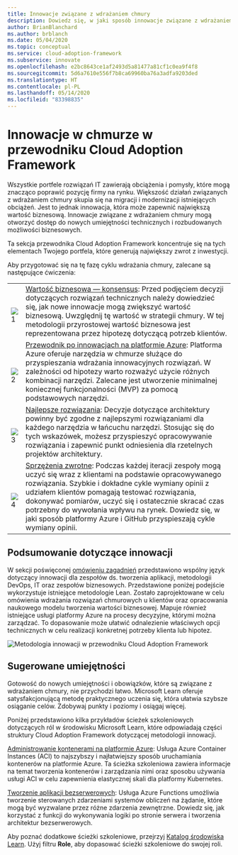 ```yaml
---
title: Innowacje związane z wdrażaniem chmury
description: Dowiedz się, w jaki sposób innowacje związane z wdrażaniem chmury mogą zapewnić wartość biznesową, otwierając dostęp do nowych umiejętności technicznych i rozbudowanych możliwości biznesowych.
author: BrianBlanchard
ms.author: brblanch
ms.date: 05/04/2020
ms.topic: conceptual
ms.service: cloud-adoption-framework
ms.subservice: innovate
ms.openlocfilehash: e2bc8643ce1af2493d5a81477a81cf1c0ea9f4f8
ms.sourcegitcommit: 5d6a7610e556f7b8ca69960ba76a3adfa9203ded
ms.translationtype: HT
ms.contentlocale: pl-PL
ms.lasthandoff: 05/14/2020
ms.locfileid: "83398835"
---
```

# <a name="cloud-innovation-in-the-cloud-adoption-framework"></a>Innowacje w chmurze w przewodniku Cloud Adoption Framework

Wszystkie portfele rozwiązań IT zawierają obciążenia i pomysły, które mogą znacząco poprawić pozycję firmy na rynku. Większość działań związanych z wdrażaniem chmury skupia się na migracji i modernizacji istniejących obciążeń. Jest to jednak innowacja, która może zapewnić największą wartość biznesową. Innowacje związane z wdrażaniem chmury mogą otworzyć dostęp do nowych umiejętności technicznych i rozbudowanych możliwości biznesowych.

Ta sekcja przewodnika Cloud Adoption Framework koncentruje się na tych elementach Twojego portfela, które generują największy zwrot z inwestycji.

Aby przygotować się na tę fazę cyklu wdrażania chmury, zalecane są następujące ćwiczenia:

<!-- markdownlint-disable MD033 -->

| | |
|---|---|
| <br> ![1](../_images/icons/1.png)     | [Wartość biznesowa — konsensus](./business-value.md): Przed podjęciem decyzji dotyczących rozwiązań technicznych należy dowiedzieć się, jak nowe innowacje mogą zwiększyć wartość biznesową. Uwzględnij tę wartość w strategii chmury. W tej metodologii przyrostowej wartość biznesowa jest reprezentowana przez hipotezę dotyczącą potrzeb klientów.                                |
| <br> ![2](../_images/icons/2.png)     | [Przewodnik po innowacjach na platformie Azure](./innovation-guide/index.md): Platforma Azure oferuje narzędzia w chmurze służące do przyspieszania wdrażania innowacyjnych rozwiązań. W zależności od hipotezy warto rozważyć użycie różnych kombinacji narzędzi. Zalecane jest utworzenie minimalnej koniecznej funkcjonalności (MVP) za pomocą podstawowych narzędzi.                                |
| <br>![3](../_images/icons/3.png)     | [Najlepsze rozwiązania](./best-practices/index.md): Decyzje dotyczące architektury powinny być zgodne z najlepszymi rozwiązaniami dla każdego narzędzia w łańcuchu narzędzi. Stosując się do tych wskazówek, możesz przyspieszyć opracowywanie rozwiązania i zapewnić punkt odniesienia dla rzetelnych projektów architektury.                                |
| <br>![4](../_images/icons/4.png)      | [Sprzężenia zwrotne](./considerations/adoption.md): Podczas każdej iteracji zespoły mogą uczyć się wraz z klientami na podstawie opracowywanego rozwiązania. Szybkie i dokładne cykle wymiany opinii z udziałem klientów pomagają testować rozwiązania, dokonywać pomiarów, uczyć się i ostatecznie skracać czas potrzebny do wywołania wpływu na rynek. Dowiedz się, w jaki sposób platformy Azure i GitHub przyspieszają cykle wymiany opinii.                        |

## <a name="innovation-summary"></a>Podsumowanie dotyczące innowacji

W sekcji poświęconej [omówieniu zagadnień](./considerations/index.md) przedstawiono wspólny język dotyczący innowacji dla zespołów ds. tworzenia aplikacji, metodologii DevOps, IT oraz zespołów biznesowych. Przedstawione poniżej podejście wykorzystuje istniejące metodologie Lean. Zostało zaprojektowane w celu omówienia wdrażania rozwiązań chmurowych u klientów oraz opracowania naukowego modelu tworzenia wartości biznesowej. Mapuje również istniejące usługi platformy Azure na procesy decyzyjne, którymi można zarządzać. To dopasowanie może ułatwić odnalezienie właściwych opcji technicznych w celu realizacji konkretnej potrzeby klienta lub hipotez.

![Metodologia innowacji w przewodniku Cloud Adoption Framework](../_images/innovate/innovate-methodology.png)

## <a name="suggested-skills"></a>Sugerowane umiejętności

Gotowość do nowych umiejętności i obowiązków, które są związane z wdrażaniem chmury, nie przychodzi łatwo. Microsoft Learn oferuje satysfakcjonującą metodę praktycznego uczenia się, która ułatwia szybsze osiąganie celów. Zdobywaj punkty i poziomy i osiągaj więcej.

Poniżej przedstawiono kilka przykładów ścieżek szkoleniowych dotyczących ról w środowisku Microsoft Learn, które odpowiadają części struktury Cloud Adoption Framework dotyczącej metodologii innowacji.

[Administrowanie kontenerami na platformie Azure](https://docs.microsoft.com/learn/paths/administer-containers-in-azure): Usługa Azure Container Instances (ACI) to najszybszy i najłatwiejszy sposób uruchamiania kontenerów na platformie Azure. Ta ścieżka szkoleniowa zawiera informacje na temat tworzenia kontenerów i zarządzania nimi oraz sposobu używania usługi ACI w celu zapewnienia elastycznej skali dla platformy Kubernetes.

[Tworzenie aplikacji bezserwerowych](https://docs.microsoft.com/learn/paths/create-serverless-applications): Usługa Azure Functions umożliwia tworzenie sterowanych zdarzeniami systemów obliczeń na żądanie, które mogą być wyzwalane przez różne zdarzenia zewnętrzne. Dowiedz się, jak korzystać z funkcji do wykonywania logiki po stronie serwera i tworzenia architektur bezserwerowych.

Aby poznać dodatkowe ścieżki szkoleniowe, przejrzyj [Katalog środowiska Learn](https://docs.microsoft.com/learn/browse). Użyj filtru **Role**, aby dopasować ścieżki szkoleniowe do swojej roli.

